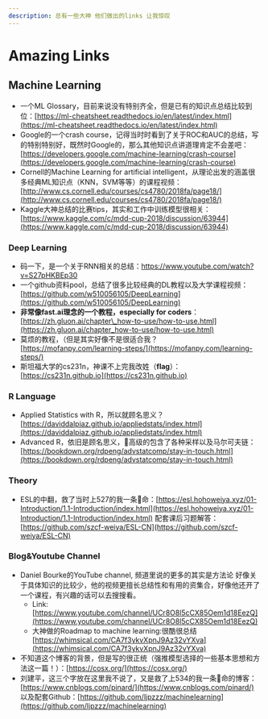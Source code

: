 ```yaml
---
description: 总有一些大神 他们做出的links 让我惊叹
---
```


# Amazing Links

## Machine Learning

* 一个ML Glossary，目前来说没有特别齐全，但是已有的知识点总结比较到位：[https://ml-cheatsheet.readthedocs.io/en/latest/index.html](https://ml-cheatsheet.readthedocs.io/en/latest/index.html)
* Google的一个crash course，记得当时时看到了关于ROC和AUC的总结，写的特别特别好，既然时Google的，那么其他知识点讲道理肯定不会差吧：[https://developers.google.com/machine-learning/crash-course](https://developers.google.com/machine-learning/crash-course)
* Cornell的Machine Learning for artificial intelligent，从理论出发的涵盖很多经典ML知识点（KNN，SVM等等）的课程视频：[http://www.cs.cornell.edu/courses/cs4780/2018fa/page18/](http://www.cs.cornell.edu/courses/cs4780/2018fa/page18/)
* Kaggle大神总结的比赛tips，其实和工作中训练模型很相关：[https://www.kaggle.com/c/mdd-cup-2018/discussion/63944](https://www.kaggle.com/c/mdd-cup-2018/discussion/63944)

### Deep Learning

* 码一下，是一个关于RNN相关的总结：[https://www.youtube.com/watch?v=S27pHKBEp30 ](https://www.youtube.com/watch?v=S27pHKBEp30)
* 一个github资料pool，总结了很多比较经典的DL教程以及大学课程视频：[https://github.com/w510056105/DeepLearning](https://github.com/w510056105/DeepLearning)
* **非常像fast.ai理念的一个教程，especially for coders**：[https://zh.gluon.ai/chapter\_how-to-use/how-to-use.html](https://zh.gluon.ai/chapter_how-to-use/how-to-use.html)
* 莫烦的教程，（但是其实好像不是很适合我？[https://mofanpy.com/learning-steps/](https://mofanpy.com/learning-steps/)
* 斯坦福大学的cs231n，神课不上完我改姓（**flag**）：[https://cs231n.github.io](https://cs231n.github.io)

### R Language

* Applied Statistics with R，所以就顾名思义？[https://daviddalpiaz.github.io/appliedstats/index.html](https://daviddalpiaz.github.io/appliedstats/index.html)
* Advanced R，依旧是顾名思义，高级的包含了各种采样以及马尔可夫链：[https://bookdown.org/rdpeng/advstatcomp/stay-in-touch.html](https://bookdown.org/rdpeng/advstatcomp/stay-in-touch.html)

### Theory

* ESL的中翻，救了当时上527的我一条🐷命：[https://esl.hohoweiya.xyz/01-Introduction/1.1-Introduction/index.html](https://esl.hohoweiya.xyz/01-Introduction/1.1-Introduction/index.html) 配套课后习题解答：[https://github.com/szcf-weiya/ESL-CN](https://github.com/szcf-weiya/ESL-CN)

### Blog&Youtube Channel

* Daniel Bourke的YouTube channel, 频道里说的更多的其实是方法论 好像关于具体知识的比较少，他的视频更擅长总结性和有用的资集合，好像他还开了一个课程，有兴趣的话可以去搜搜看。
  * Link:[https://www.youtube.com/channel/UCr8O8l5cCX85Oem1d18EezQ](https://www.youtube.com/channel/UCr8O8l5cCX85Oem1d18EezQ)
  * 大神做的Roadmap to machine learning:很酷很总结[https://whimsical.com/CA7f3ykvXpnJ9Az32vYXva](https://whimsical.com/CA7f3ykvXpnJ9Az32vYXva)
* 不知道这个博客的背景，但是写的很正统（强推模型选择的一些基本思想和方法这一篇！）：[https://cosx.org/](https://cosx.org/)
* 刘建平，这三个字放在这里我不说了，又是救了上534的我一条🐷命的博客：[https://www.cnblogs.com/pinard/](https://www.cnblogs.com/pinard/) 以及配套Github：[https://github.com/ljpzzz/machinelearning](https://github.com/ljpzzz/machinelearning) 





